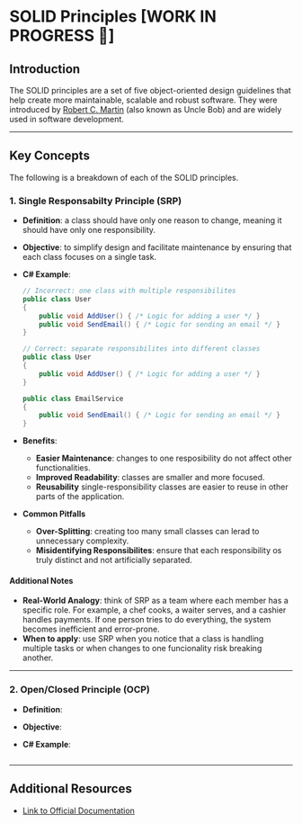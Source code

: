 # SOLID Principles [WORK IN PROGRESS 🚧]

## Introduction

The SOLID principles are a set of five object-oriented design guidelines that help create more maintainable, scalable and robust software. They were introduced by [Robert C. Martin](https://es.wikipedia.org/wiki/Robert_C._Martin) (also known as Uncle Bob) and are widely used in software development.

---

## Key Concepts

The following is a breakdown of each of the SOLID principles.

### 1. Single Responsabilty Principle (SRP)

- **Definition**: a class should have only one reason to change, meaning it should have only one responsibility.
- **Objective**: to simplify design and facilitate maintenance by ensuring that each class focuses on a single task.
- **C# Example**:

    ```csharp
    // Incorrect: one class with multiple responsibilites
    public class User
    {
        public void AddUser() { /* Logic for adding a user */ }
        public void SendEmail() { /* Logic for sending an email */ }
    }

    // Correct: separate responsibilites into different classes
    public class User
    {
        public void AddUser() { /* Logic for adding a user */ }
    }

    public class EmailService
    {
        public void SendEmail() { /* Logic for sending an email */ }
    }
    ```

- **Benefits**:

  - **Easier Maintenance**: changes to one resposibility do not affect other functionalities.
  - **Improved Readability**: classes are smaller and more focused.
  - **Reusability** single-responsibility classes are easier to reuse in other parts of the application.

- **Common Pitfalls**
  - **Over-Splitting**: creating too many small classes can lerad to unnecessary complexity.
  - **Misidentifying Responsibilites**: ensure that each responsibility os truly distinct and not artificially separated.

#### **Additional Notes**

- **Real-World Analogy**: think of SRP as a team where each member has a specific role. For example, a chef cooks, a waiter serves, and a cashier handles payments. If one person tries to do everything, the system becomes inefficient and error-prone.
- **When to apply**: use SRP when you notice that a class is handling multiple tasks or when changes to one funcionality risk breaking another.

---

### 2. Open/Closed Principle (OCP)

- **Definition**:
- **Objective**:
- **C# Example**:

    ```csharp
    ```

---

## Additional Resources

- [Link to Official Documentation](#)